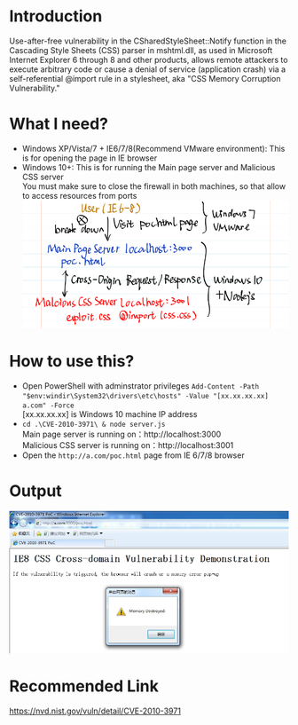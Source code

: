 # Introduction 
Use-after-free vulnerability in the CSharedStyleSheet::Notify function in the Cascading Style Sheets (CSS) parser in mshtml.dll, as used in Microsoft Internet Explorer 6 through 8 and other products, allows remote attackers to execute arbitrary code or cause a denial of service (application crash) via a self-referential @import rule in a stylesheet, aka "CSS Memory Corruption Vulnerability."

# What I need?
+ Windows XP/Vista/7 + IE6/7/8(Recommend VMware environment): This is for opening the page in IE browser  
+ Windows 10+: This is for running the Main page server and Malicious CSS server  
You must make sure to close the firewall in both machines, so that allow to access resources from ports
![Explanation](https://github.com/dark-pool/Web-Security/blob/main/Output/Inkodo-2025427_40804.png)

# How to use this?
+ Open PowerShell with adminstrator privileges
`Add-Content -Path "$env:windir\System32\drivers\etc\hosts" -Value "[xx.xx.xx.xx]   a.com" -Force`  
[xx.xx.xx.xx] is Windows 10 machine IP address  
+ `cd .\CVE-2010-3971\ & node server.js`  
Main page server is running on：http://localhost:3000  
Malicious CSS server is running on：http://localhost:3001  
+ Open the `http://a.com/poc.html` page from IE 6/7/8 browser

# Output
![Example](https://github.com/dark-pool/Web-Security/blob/main/Output/20250427111542.png)

# Recommended Link
https://nvd.nist.gov/vuln/detail/CVE-2010-3971
